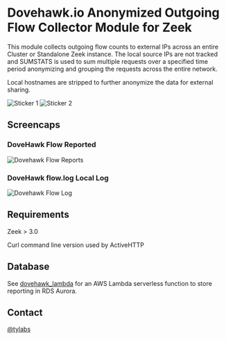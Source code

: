 # Dovehawk.io Anonymized Outgoing Flow Collector Module for Zeek

This module collects outgoing flow counts to external IPs across an entire Cluster or Standalone Zeek instance.  The local source IPs are not tracked and SUMSTATS is used to sum multiple requests over a specified time period anonymizing and grouping the requests across the entire network.

Local hostnames are stripped to further anonymize the data for external sharing.

![Sticker 1](https://dovehawk.io/images/dovehawk_sticker1.png "Sticker 1") ![Sticker 2](https://dovehawk.io/images/dovehawk_sticker2.png "Sticker 2")

## Screencaps

### DoveHawk Flow Reported

![Dovehawk Flow Reports](https://dovehawk.io/images/dovehawk_flow.png "Dovehawk Flow")


### DoveHawk flow.log Local Log

![Dovehawk Flow Log](https://dovehawk.io/images/flowlog.png "Dovehawk Flow Log")


## Requirements

Zeek > 3.0

Curl command line version used by ActiveHTTP


## Database

See [dovehawk_lambda](https://github.com/tylabs/dovehawk_lambda) for an AWS Lambda serverless function to store reporting in RDS Aurora.


## Contact

[@tylabs](https://twitter.com/tylabs)

